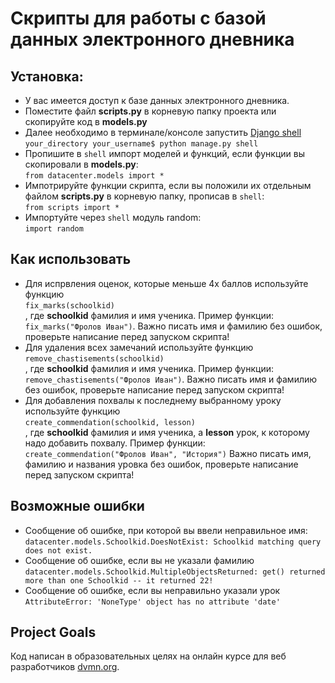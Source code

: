 # Скрипты для работы с базой данных электронного дневника

## Установка:
- У вас имеется доступ к базе данных электронного дневника.
- Поместите файл __scripts.py__ в корневую папку проекта или скопируйте код в __models.py__
- Далее необходимо в терминале/консоле запустить [Django shell](https://tutorial.djangogirls.org/ru/django_orm/) <br>
```your_directory your_username$ python manage.py shell``` <br>
- Пропишите в ```shell``` импорт моделей и функций, если функции вы скопировали в __models.py__:<br>
```from datacenter.models import *```
- Импотрируйте функции скрипта, если вы положили их отдельным файлом __scripts.py__ в корневую папку, прописав в ```shell```:<br>
```from scripts import *```
- Импортуйте через ```shell```  модуль random:<br>
```import random```

## Как использовать 
- Для испрвления оценок, которые меньше 4х баллов используйте функцию <br> ```fix_marks(schoolkid)```<br>, где __schoolkid__ фамилия и имя ученика. Пример функции: ```fix_marks("Фролов Иван")```. Важно писать имя и фамилию без ошибок, проверьте написание перед запуском скрипта!
- Для удаления всех замечаний используйте функцию <br> ```remove_chastisements(schoolkid)``` <br>, где __schoolkid__ фамилия и имя ученика.
Пример функции: ```remove_chastisements("Фролов Иван")```. Важно писать имя и фамилию без ошибок, проверьте написание перед запуском скрипта!
- Для добавления похвалы к последнему выбранному уроку используйте функцию <br> ```create_commendation(schoolkid, lesson)``` <br>, где __schoolkid__ фамилия и имя ученика, а __lesson__ урок, к которому надо добавить похвалу. Пример функции: <br>```create_commendation("Фролов Иван", "История")``` Важно писать имя, фамилию и названия уровка без ошибок, проверьте написание перед запуском скрипта!

## Возможные ошибки
- Сообщение об ошибке, при которой вы ввели неправильное имя:<br> ```datacenter.models.Schoolkid.DoesNotExist: Schoolkid matching query does not exist.```
- Сообщение об ошибке, если вы не указали фамилию <br>```datacenter.models.Schoolkid.MultipleObjectsReturned: get() returned more than one Schoolkid -- it returned 22!```
- Сообщение об ошибке, если вы неправильно указали урок <br>```AttributeError: 'NoneType' object has no attribute 'date'```

## Project Goals
Код написан в образовательных целях на онлайн курсе для веб разработчиков [dvmn.org](https://dvmn.org/).
